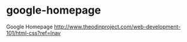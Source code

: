 # google-homepage
Google Homepage
http://www.theodinproject.com/web-development-101/html-css?ref=lnav
